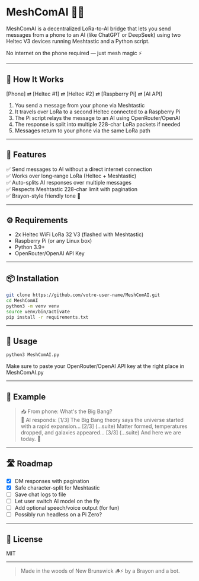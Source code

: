 # MeshComAI 🤖📡

MeshComAI is a decentralized LoRa-to-AI bridge that lets you send messages from a phone to an AI (like ChatGPT or DeepSeek) using two Heltec V3 devices running Meshtastic and a Python script.

No internet on the phone required — just mesh magic ⚡

---

## 🔗 How It Works

[Phone] ⇄ [Heltec #1] ⇄ [Heltec #2] ⇄ [Raspberry Pi] ⇄ [AI API]

1. You send a message from your phone via Meshtastic  
2. It travels over LoRa to a second Heltec connected to a Raspberry Pi  
3. The Pi script relays the message to an AI using OpenRouter/OpenAI  
4. The response is split into multiple 228-char LoRa packets if needed  
5. Messages return to your phone via the same LoRa path

---

## 🚀 Features

✅ Send messages to AI without a direct internet connection  
✅ Works over long-range LoRa (Heltec + Meshtastic)  
✅ Auto-splits AI responses over multiple messages  
✅ Respects Meshtastic 228-char limit with pagination  
✅ Brayon-style friendly tone 🧢

---

## ⚙️ Requirements

- 2x Heltec WiFi LoRa 32 V3 (flashed with Meshtastic)
- Raspberry Pi (or any Linux box)
- Python 3.9+
- OpenRouter/OpenAI API Key

---

## 📦 Installation

```bash
git clone https://github.com/votre-user-name/MeshComAI.git
cd MeshComAI
python3 -m venv venv
source venv/bin/activate
pip install -r requirements.txt
```

---

## 🧠 Usage

```bash
python3 MeshComAI.py
```

Make sure to paste your OpenRouter/OpenAI API key at the right place in MeshComAI.py

---

## 💬 Example

> 📥 From phone: What's the Big Bang?  
> 🤖 AI responds:
[1/3] The Big Bang theory says the universe started with a rapid expansion...
[2/3] (...suite) Matter formed, temperatures dropped, and galaxies appeared...
[3/3] (...suite) And here we are today. 🌌

---

## 🛣 Roadmap

- [x] DM responses with pagination
- [x] Safe character-split for Meshtastic
- [ ] Save chat logs to file
- [ ] Let user switch AI model on the fly
- [ ] Add optional speech/voice output (for fun)
- [ ] Possibly run headless on a Pi Zero?

---

## 📄 License

MIT

---

> Made in the woods of New Brunswick 🪵⚡ by a Brayon and a bot.
